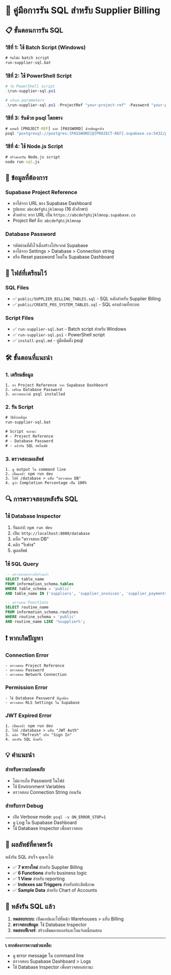 # 🚀 คู่มือการรัน SQL สำหรับ Supplier Billing

## 📋 **ขั้นตอนการรัน SQL**

### **วิธีที่ 1: ใช้ Batch Script (Windows)**
```cmd
# รันไฟล์ batch script
run-supplier-sql.bat
```

### **วิธีที่ 2: ใช้ PowerShell Script**
```powershell
# รัน PowerShell script
.\run-supplier-sql.ps1

# หรือส่ง parameters
.\run-supplier-sql.ps1 -ProjectRef "your-project-ref" -Password "your-password"
```

### **วิธีที่ 3: รันด้วย psql โดยตรง**
```cmd
# แทนที่ [PROJECT-REF] และ [PASSWORD] ด้วยข้อมูลจริง
psql "postgresql://postgres:[PASSWORD]@[PROJECT-REF].supabase.co:5432/postgres" -f "public\SUPPLIER_BILLING_TABLES.sql"
```

### **วิธีที่ 4: ใช้ Node.js Script**
```cmd
# สร้างและรัน Node.js script
node run-sql.js
```

## 🔑 **ข้อมูลที่ต้องการ**

### **Supabase Project Reference**
- หาได้จาก URL ของ Supabase Dashboard
- รูปแบบ: `abcdefghijklmnop` (16 ตัวอักษร)
- ตัวอย่าง: หาก URL เป็น `https://abcdefghijklmnop.supabase.co` 
- Project Ref คือ: `abcdefghijklmnop`

### **Database Password**
- รหัสผ่านที่ตั้งไว้เมื่อสร้างโปรเจกต์ Supabase
- หาได้จาก Settings > Database > Connection string
- หรือ Reset password ใหม่ใน Supabase Dashboard

## 📁 **ไฟล์ที่เตรียมไว้**

### **SQL Files**
- ✅ `public/SUPPLIER_BILLING_TABLES.sql` - SQL หลักสำหรับ Supplier Billing
- ✅ `public/CREATE_POS_SYSTEM_TABLES.sql` - SQL ครบถ้วนทั้งระบบ

### **Script Files**
- ✅ `run-supplier-sql.bat` - Batch script สำหรับ Windows
- ✅ `run-supplier-sql.ps1` - PowerShell script
- ✅ `install-psql.md` - คู่มือติดตั้ง psql

## 🛠️ **ขั้นตอนที่แนะนำ**

### **1. เตรียมข้อมูล**
```
1. หา Project Reference จาก Supabase Dashboard
2. เตรียม Database Password
3. ตรวจสอบว่ามี psql installed
```

### **2. รัน Script**
```cmd
# วิธีที่ง่ายที่สุด
run-supplier-sql.bat

# Script จะถาม:
# - Project Reference
# - Database Password
# - แล้วรัน SQL อัตโนมัติ
```

### **3. ตรวจสอบผลลัพธ์**
```
1. ดู output ใน command line
2. เปิดแอป: npm run dev
3. ไปที่ /database > แท็บ "ตรวจสอบ DB"
4. ดูว่า Completion Percentage เป็น 100%
```

## 🔍 **การตรวจสอบหลังรัน SQL**

### **ใช้ Database Inspector**
1. รันแอป: `npm run dev`
2. เปิด: `http://localhost:8080/database`
3. แท็บ "ตรวจสอบ DB"
4. คลิก "รีเฟรช"
5. ดูผลลัพธ์

### **ใช้ SQL Query**
```sql
-- ตรวจสอบตารางที่สร้างแล้ว
SELECT table_name 
FROM information_schema.tables 
WHERE table_schema = 'public' 
AND table_name IN ('suppliers', 'supplier_invoices', 'supplier_payments');

-- ตรวจสอบ Functions
SELECT routine_name 
FROM information_schema.routines 
WHERE routine_schema = 'public' 
AND routine_name LIKE '%supplier%';
```

## ❗ **หากเกิดปัญหา**

### **Connection Error**
```
- ตรวจสอบ Project Reference
- ตรวจสอบ Password
- ตรวจสอบ Network Connection
```

### **Permission Error**
```
- ใช้ Database Password ที่ถูกต้อง
- ตรวจสอบ RLS Settings ใน Supabase
```

### **JWT Expired Error**
```
1. เปิดแอป: npm run dev
2. ไปที่ /database > แท็บ "JWT Auth"
3. คลิก "Refresh" หรือ "Sign In"
4. ลองรัน SQL อีกครั้ง
```

## 💡 **คำแนะนำ**

### **สำหรับความปลอดภัย**
- ไม่ควรเก็บ Password ในไฟล์
- ใช้ Environment Variables
- ตรวจสอบ Connection String ก่อนรัน

### **สำหรับการ Debug**
- เปิด Verbose mode: `psql -v ON_ERROR_STOP=1`
- ดู Log ใน Supabase Dashboard
- ใช้ Database Inspector เพื่อตรวจสอบ

## 🎯 **ผลลัพธ์ที่คาดหวัง**

หลังรัน SQL สำเร็จ คุณจะได้:
- ✅ **7 ตารางใหม่** สำหรับ Supplier Billing
- ✅ **6 Functions** สำหรับ business logic
- ✅ **1 View** สำหรับ reporting
- ✅ **Indexes และ Triggers** สำหรับประสิทธิภาพ
- ✅ **Sample Data** สำหรับ Chart of Accounts

## 🚀 **หลังรัน SQL แล้ว**

1. **ทดสอบระบบ**: เปิดแอปและไปที่หน้า Warehouses > แท็บ Billing
2. **ตรวจสอบข้อมูล**: ใช้ Database Inspector
3. **ทดสอบฟีเจอร์**: สร้างซัพพลายเออร์และใบแจ้งหนี้ทดสอบ

---

**📞 หากต้องการความช่วยเหลือ:**
- ดู error message ใน command line
- ตรวจสอบ Supabase Dashboard > Logs
- ใช้ Database Inspector เพื่อตรวจสอบสถานะ